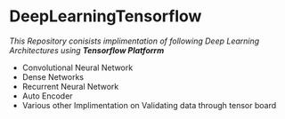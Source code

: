 # DeepLearningTensorflow

*This Repository conisists implimentation of following Deep Learning Architectures using **Tensorflow Platforrm***
- Convolutional Neural Network
- Dense Networks
- Recurrent Neural Network 
- Auto Encoder 
- Various other Implimentation on Validating data through tensor board 
